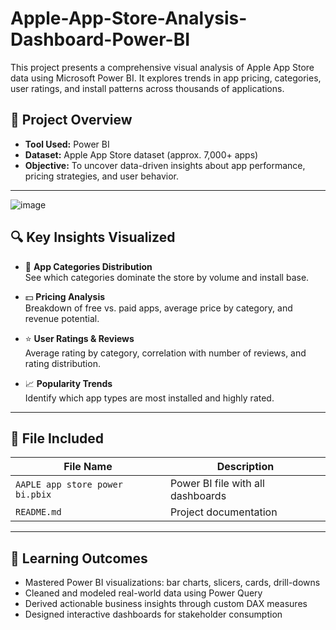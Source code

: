 # Apple-App-Store-Analysis-Dashboard-Power-BI
This project presents a comprehensive visual analysis of Apple App Store data using Microsoft Power BI. It explores trends in app pricing, categories, user ratings, and install patterns across thousands of applications.


## 📌 Project Overview

- **Tool Used:** Power BI  
- **Dataset:** Apple App Store dataset (approx. 7,000+ apps)  
- **Objective:** To uncover data-driven insights about app performance, pricing strategies, and user behavior.

---
![image](https://github.com/user-attachments/assets/8e8a5bc3-e42e-4ddf-b2d2-6cab34318b59)

## 🔍 Key Insights Visualized

- 📂 **App Categories Distribution**  
  See which categories dominate the store by volume and install base.

- 💵 **Pricing Analysis**  
  Breakdown of free vs. paid apps, average price by category, and revenue potential.

- ⭐ **User Ratings & Reviews**  
  Average rating by category, correlation with number of reviews, and rating distribution.

- 📈 **Popularity Trends**  
  Identify which app types are most installed and highly rated.

---

## 📎 File Included

| File Name                              | Description                      |
|----------------------------------------|----------------------------------|
| `AAPLE app store power bi.pbix`        | Power BI file with all dashboards |
| `README.md`                            | Project documentation             |

---

## 🧠 Learning Outcomes

- Mastered Power BI visualizations: bar charts, slicers, cards, drill-downs  
- Cleaned and modeled real-world data using Power Query  
- Derived actionable business insights through custom DAX measures  
- Designed interactive dashboards for stakeholder consumption
